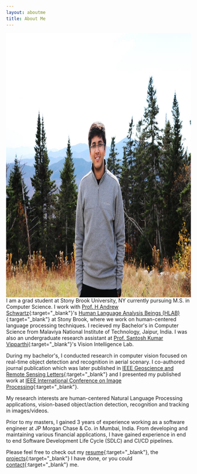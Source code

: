 ```yaml
---
layout: aboutme
title: About Me
---
```


<p class="full-width no-margin"><img src="/pic001.jpg" style="width:70rem;height:45rem;" align="left"/></p><br><br><br><br><br><br><br><br><br><br><br><br><br><br>

I am a grad student at Stony Brook University, NY currently pursuing M.S. in Computer Science. I work with [Prof. H Andrew Schwartz](https://www3.cs.stonybrook.edu/~has/){:target="_blank"}'s [Human Language Analysis Beings (HLAB)](https://hlab.cs.stonybrook.edu){:target="_blank"} at Stony Brook, where we work on human-centered language processing techniques. I recieved my Bachelor's in Computer Science from Malaviya National Institute of Technology, Jaipur, India. I was also an undergraduate research assistant at [Prof. Santosh Kumar Vipparthi](https://skvipparthi.github.io){:target="_blank"}'s Vision Intelligence Lab.

During my bachelor's, I conducted research in computer vision focused on real-time object detection and recognition in aerial scenary. I co-authored journal publication which was later published in [IEEE Geoscience and Remote Sensing Letters](https://ieeexplore.ieee.org/document/8755462){:target="_blank"} and I presented my published work at [IEEE International Conference on Image Processing](https://ieeexplore.ieee.org/document/8803262){:target="_blank"}.

My research interests are human-centered Natural Language Processing applications, vision-based object/action detection, recognition and tracking in images/videos.

Prior to my masters, I gained 3 years of experience working as a software engineer at JP Morgan Chase & Co. in Mumbai, India. From developing and maintaining various financial applications, I have gained experience in end to end Software Development Life Cycle (SDLC) and CI/CD pipelines. 

Please feel free to check out my [resume](https://drive.google.com/file/d/1xicdDNRinuLs39hC4ovnJXvNmWhltcEu/view){:target="_blank"}, the [projects](https://mbshah3.github.io/Projects){:target="_blank"} I have done, or you could [contact](https://mbshah3.github.io/Contact){:target="_blank"}  me.
